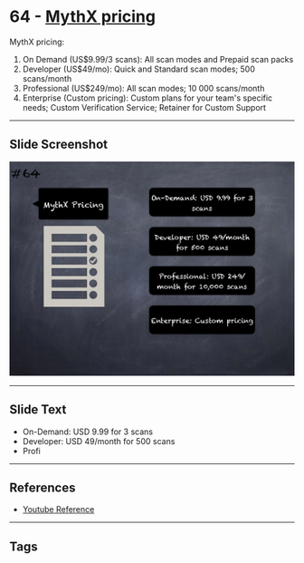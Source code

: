 
# 64 - [MythX pricing](./MythX%20pricing.md)

MythX pricing:

1. On Demand (US$9.99/3 scans): All scan modes and Prepaid scan packs
2. Developer (US$49/mo): Quick and Standard scan modes; 500 scans/month
3. Professional (US$249/mo): All scan modes; 10 000 scans/month
4. Enterprise (Custom pricing): Custom plans for your team's specific needs; Custom Verification Service; Retainer for Custom Support

___
## Slide Screenshot
![064.png](../../images/6.%20Audit%20Techniques%20and%20Tools%20101/064.png)
___
## Slide Text
- On-Demand: USD 9.99 for 3 scans
- Developer: USD 49/month for 500 scans
- Profi
___
## References
- [Youtube Reference](https://youtu.be/jZ81ebDJVe0?t=198)
___
## Tags

